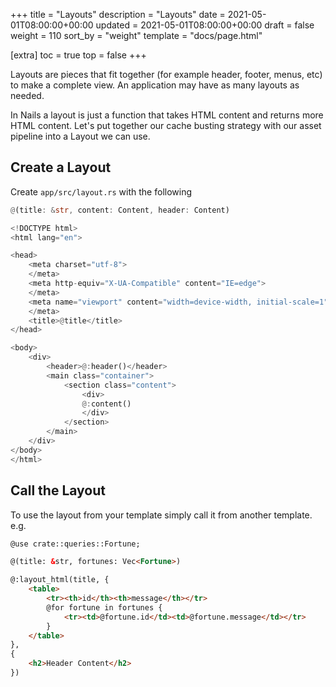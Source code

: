 +++
title = "Layouts"
description = "Layouts"
date = 2021-05-01T08:00:00+00:00
updated = 2021-05-01T08:00:00+00:00
draft = false
weight = 110
sort_by = "weight"
template = "docs/page.html"

[extra]
toc = true
top = false
+++

Layouts are pieces that fit together (for example header, footer, menus, etc) to make a complete view. An application may have as many layouts as needed. 

In Nails a layout is just a function that takes HTML content and returns more HTML content. Let's put together our cache busting strategy with our asset pipeline into a Layout we can use.

## Create a Layout

Create `app/src/layout.rs` with the following

```rust
@(title: &str, content: Content, header: Content)

<!DOCTYPE html>
<html lang="en">

<head>
    <meta charset="utf-8">
    </meta>
    <meta http-equiv="X-UA-Compatible" content="IE=edge">
    </meta>
    <meta name="viewport" content="width=device-width, initial-scale=1">
    </meta>
    <title>@title</title>
</head>

<body>
    <div>
        <header>@:header()</header>
        <main class="container">
            <section class="content">
                <div>
                @:content()
                </div>
            </section>
        </main>
    </div>
</body>
</html>
```

## Call the Layout

To use the layout from your template simply call it from another template. e.g.

```html
@use crate::queries::Fortune;

@(title: &str, fortunes: Vec<Fortune>)

@:layout_html(title, {
    <table>
        <tr><th>id</th><th>message</th></tr>
        @for fortune in fortunes {
            <tr><td>@fortune.id</td><td>@fortune.message</td></tr>
        }
    </table>
},
{
    <h2>Header Content</h2>
})
```